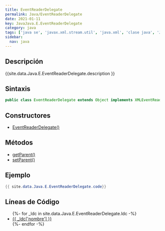 ```yaml
---
title: EventReaderDelegate
permalink: Java/EventReaderDelegate
date: 2021-01-11
key: JavaJava.E.EventReaderDelegate
category: java
tags: ['java se', 'javax.xml.stream.util', 'java.xml', 'clase java', 'Java 1.6']
sidebar: 
  nav: java
---
```


## Descripción
{{site.data.Java.E.EventReaderDelegate.description }}

## Sintaxis
~~~java
public class EventReaderDelegate extends Object implements XMLEventReader
~~~

## Constructores
* [EventReaderDelegate()](/Java/EventReaderDelegate/EventReaderDelegate/)

## Métodos
* [getParent()](/Java/EventReaderDelegate/getParent)
* [setParent()](/Java/EventReaderDelegate/setParent)

## Ejemplo
~~~java
{{ site.data.Java.E.EventReaderDelegate.code}}
~~~

## Líneas de Código
<ul>
{%- for _ldc in site.data.Java.E.EventReaderDelegate.ldc -%}
   <li>
       <a href="{{_ldc['url'] }}">{{ _ldc['nombre'] }}</a>
   </li>
{%- endfor -%}
</ul>
